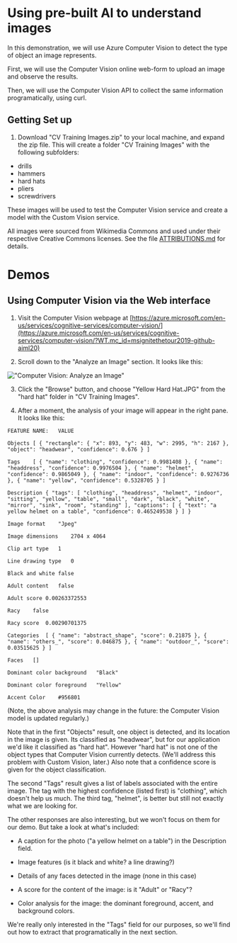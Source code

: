 # Using pre-built AI to understand images

In this demonstration, we will use Azure Computer Vision to detect the type of object
an image represents. 

First, we will use the Computer Vision online web-form to upload an image and observe the results.

Then, we will use the Computer Vision API to collect the same information programatically, using curl.

## Getting Set up

1. Download "CV Training Images.zip" to your local machine, and expand the zip file. This will create a folder "CV Training Images" with the following subfolders:
* drills
* hammers
* hard hats
* pliers
* screwdrivers

These images will be used to test the Computer Vision service and create a model with the Custom Vision service.

All images were sourced from Wikimedia Commons and used under their respective Creative Commons licenses. See the file [ATTRIBUTIONS.md](Attributions.md) for details.

# Demos

## Using Computer Vision via the Web interface

1. Visit the Computer Vision webpage at [https://azure.microsoft.com/en-us/services/cognitive-services/computer-vision/](https://azure.microsoft.com/en-us/services/cognitive-services/computer-vision/?WT.mc_id=msignitethetour2019-github-aiml20)

2. Scroll down to the "Analyze an Image" section. It looks like this:

!["Computer Vision: Analyze an Image"](img/Computer%20Vision%20%Analyze%20an%20Image.png)

3. Click the "Browse" button, and choose "Yellow Hard Hat.JPG" from the "hard hat" folder in "CV Training Images".

4. After a moment, the analysis of your image will appear in the right pane. It looks like this:

```
FEATURE NAME:	VALUE

Objects	[ { "rectangle": { "x": 893, "y": 483, "w": 2995, "h": 2167 }, "object": "headwear", "confidence": 0.676 } ]

Tags	[ { "name": "clothing", "confidence": 0.9981408 }, { "name": "headdress", "confidence": 0.9976504 }, { "name": "helmet", "confidence": 0.9865049 }, { "name": "indoor", "confidence": 0.9276736 }, { "name": "yellow", "confidence": 0.5328705 } ]

Description	{ "tags": [ "clothing", "headdress", "helmet", "indoor", "sitting", "yellow", "table", "small", "dark", "black", "white", "mirror", "sink", "room", "standing" ], "captions": [ { "text": "a yellow helmet on a table", "confidence": 0.465249538 } ] }

Image format	"Jpeg"

Image dimensions	2704 x 4064

Clip art type	1

Line drawing type	0

Black and white	false

Adult content	false

Adult score	0.00263372553

Racy	false

Racy score	0.00290701375

Categories	[ { "name": "abstract_shape", "score": 0.21875 }, { "name": "others_", "score": 0.046875 }, { "name": "outdoor_", "score": 0.03515625 } ]

Faces	[]

Dominant color background	"Black"

Dominant color foreground	"Yellow"

Accent Color	#956801
```

(Note, the above analysis may change in the future: the Computer Vision model is updated regularly.)

Note that in the first "Objects" result, one object is detected, and its location in the image is given. Its classified as "headwear", but for our application we'd like it classified as "hard hat". However "hard hat" is not one of the object types that Computer Vision currently detects. (We'll address this problem with Custom Vision, later.) Also note that a confidence score is given for the object classification.

The second "Tags" result gives a list of labels associated with the entire image. The tag with the highest confidence (listed first) is "clothing", which doesn't help us much. The third tag, "helmet", is better but still not exactly what we are looking for.

The other responses are also interesting, but we won't focus on them for our demo. But take a look at what's included:

* A caption for the photo ("a yellow helmet on a table") in the Description field.

* Image features (is it black and white? a line drawing?)

* Details of any faces detected in the image (none in this case)

* A score for the content of the image: is it "Adult" or "Racy"?

* Color analysis for the image: the dominant foreground, accent, and background colors.

We're really only interested in the "Tags" field for our purposes, so we'll find out how to extract that programatically in the next section.